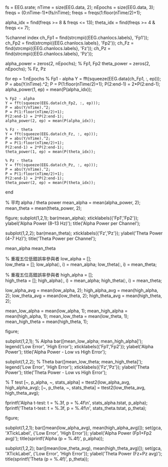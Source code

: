 fs = EEG.srate;
nTime = size(EEG.data, 2);
nEpochs = size(EEG.data, 3);
freqs = (0:nTime-1)*(fs/nTime);
freqs = freqs(1:floor(nTime/2)+1);

alpha_idx = find(freqs >= 8 & freqs <= 13);
theta_idx = find(freqs >= 4 & freqs <= 7);

%channel index
ch_Fp1 = find(strcmpi({EEG.chanlocs.labels}, 'Fp1'));
ch_Fp2 = find(strcmpi({EEG.chanlocs.labels}, 'Fp2'));
ch_Fz  = find(strcmpi({EEG.chanlocs.labels}, 'Fz'));
ch_Pz  = find(strcmpi({EEG.chanlocs.labels}, 'Pz'));

alpha_power = zeros(2, nEpochs);  % Fp1, Fp2
theta_power = zeros(2, nEpochs);  % Fz, Pz

for ep = 1:nEpochs
    % Fp1 - alpha
    Y = fft(squeeze(EEG.data(ch_Fp1, :, ep)));
    P = abs(Y/nTime).^2;
    P = P(1:floor(nTime/2)+1);
    P(2:end-1) = 2*P(2:end-1);
    alpha_power(1, ep) = mean(P(alpha_idx));

    % Fp2 - alpha
    Y = fft(squeeze(EEG.data(ch_Fp2, :, ep)));
    P = abs(Y/nTime).^2;
    P = P(1:floor(nTime/2)+1);
    P(2:end-1) = 2*P(2:end-1);
    alpha_power(2, ep) = mean(P(alpha_idx));

    % Fz - theta
    Y = fft(squeeze(EEG.data(ch_Fz, :, ep)));
    P = abs(Y/nTime).^2;
    P = P(1:floor(nTime/2)+1);
    P(2:end-1) = 2*P(2:end-1);
    theta_power(1, ep) = mean(P(theta_idx));

    % Pz - theta
    Y = fft(squeeze(EEG.data(ch_Pz, :, ep)));
    P = abs(Y/nTime).^2;
    P = P(1:floor(nTime/2)+1);
    P(2:end-1) = 2*P(2:end-1);
    theta_power(2, ep) = mean(P(theta_idx));
end

% 平均 alpha / theta power
mean_alpha = mean(alpha_power, 2); 
mean_theta = mean(theta_power, 2); 

figure;
subplot(1,2,1);
bar(mean_alpha);
xticklabels({'Fp1','Fp2'});
ylabel('Alpha Power (8–13 Hz)');
title('Alpha Power per Channel');

subplot(1,2,2);
bar(mean_theta);
xticklabels({'Fz','Pz'});
ylabel('Theta Power (4–7 Hz)');
title('Theta Power per Channel');

mean_alpha
mean_theta

% 重複五位低錯誤率參與者
low_alpha = [];  
low_theta = [];
low_alpha(:, i) = mean_alpha;
low_theta(:, i) = mean_theta;

% 重複五位高錯誤率參與者
high_alpha = [];  
high_theta = [];
high_alpha(:, i) = mean_alpha;
high_theta(:, i) = mean_theta;

low_alpha_avg = mean(low_alpha, 2);
high_alpha_avg = mean(high_alpha, 2);
low_theta_avg = mean(low_theta, 2);
high_theta_avg = mean(high_theta, 2);

mean_low_alpha = mean(low_alpha, 1);
mean_high_alpha = mean(high_alpha, 1);
mean_low_theta = mean(low_theta, 1);
mean_high_theta = mean(high_theta, 1);


figure;

subplot(1,2,1);  % Alpha
bar([mean_low_alpha; mean_high_alpha]');
legend('Low Error', 'High Error');
xticklabels({'Fp1','Fp2'});
ylabel('Alpha Power');
title('Alpha Power - Low vs High Error');

subplot(1,2,2);  % Theta
bar([mean_low_theta; mean_high_theta]');
legend('Low Error', 'High Error');
xticklabels({'Fz','Pz'});
ylabel('Theta Power');
title('Theta Power - Low vs High Error');


% T test
[~, p_alpha, ~, stats_alpha] = ttest2(low_alpha_avg, high_alpha_avg);
[~, p_theta, ~, stats_theta] = ttest2(low_theta_avg, high_theta_avg);


fprintf('Alpha t-test: t = %.3f, p = %.4f\n', stats_alpha.tstat, p_alpha);
fprintf('Theta t-test: t = %.3f, p = %.4f\n', stats_theta.tstat, p_theta);

figure;

subplot(1,2,1);
bar([mean(low_alpha_avg), mean(high_alpha_avg)]);
set(gca, 'XTickLabel', {'Low Error', 'High Error'});
ylabel('Alpha Power (Fp1+Fp2 avg)');
title(sprintf('Alpha (p = %.4f)', p_alpha));

subplot(1,2,2);
bar([mean(low_theta_avg), mean(high_theta_avg)]);
set(gca, 'XTickLabel', {'Low Error', 'High Error'});
ylabel('Theta Power (Fz+Pz avg)');
title(sprintf('Theta (p = %.4f)', p_theta));
